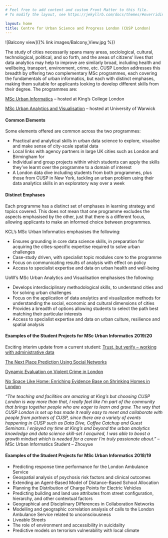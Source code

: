 ```yaml
---
# Feel free to add content and custom Front Matter to this file.
# To modify the layout, see https://jekyllrb.com/docs/themes/#overriding-theme-defaults

layout: home
title: Centre for Urban Science and Progress London (CUSP London)
---
```


![Balcony view]({% link images/Balcony_View.jpg %})

The study of cities necessarily spans many areas, sociological, cultural, technological, political, and so forth, and the areas of citizens’ lives that data analytics may help to improve are similarly broad, including health and wellbeing, transport, environment, crime, etc. CUSP London addresses this breadth by offering two complementary MSc programmes, each covering the fundamentals of urban informatics, but each with distinct emphases, making them suitable for applicants looking to develop different skills from their degree.
The programmes are:

[MSc Urban Informatics](https://www.kcl.ac.uk/study/postgraduate/taught-courses/urban-informatics-msc.aspx) – hosted at King’s College London

[MSc Urban Analytics and Visualisation](https://warwick.ac.uk/fac/cross_fac/cim/study/msc-urban-informatics-analytics/)  – hosted at University of Warwick

#### Common Elements

Some elements offered are common across the two programmes:

* Practical and analytical skills in urban data science to explore, visualise and make sense of city-scale spatial data
* Local links with agency partners in large UK cities such as London and Birmingham for
* Individual and group projects within which students can apply the skills they’ve learnt over the programme to a domain of interest
* A London data dive including students from both programmes, plus those from CUSP in New York, tackling an urban problem using their data analytics skills in an exploratory way over a week

#### Distinct Emphases

Each programme has a distinct set of emphases in learning strategy and topics covered. This does not mean that one programme excludes the aspects emphasised by the other, just that there is a different focus, allowing applicants to make an informed choice between programmes.

KCL’s MSc Urban Informatics emphasises the following:

* Ensures grounding in core data science skills, in preparation for acquiring the cities-specific expertise required to solve urban challenges
* Case-study driven, with specialist topic modules core to the programme
* Focus on communicating results of analysis with effect on policy
* Access to specialist expertise and data on urban health and well-being

UoW’s MSc Urban Analytics and Visualisation emphasises the following:

* Develops interdisciplinary methodological skills, to understand cities and for solving urban challenges
* Focus on the application of data analytics and visualization methods for understanding the social, economic and cultural dimensions of cities
* Provides a breadth of options allowing students to select the path best matching their particular interests
* Access to specialist expertise and data on urban culture, resilience and spatial analysis

#### Examples of the Student Projects for MSc Urban Informatics 2019/20 

Exciting interim update from a current student: [Trust, but verify – working with administrative data](https://kingsgeocomputation.org/2020/02/19/trust-but-verify-working-with-administrative-data/)

[The Next Place Prediction Using Social Networks](https://media.kcl.ac.uk/media/The+Next+Place+Prediction+Using+Social+Networks/1_3h5y59nn)

[Dynamic Evaluation on Violent Crime in London]()

[No Space Like Home: Enriching Evidence Base on Shrinking Homes in London](https://media.kcl.ac.uk/media/No+Space+Like+HomeA+Enriching+Evidence+Base+on+Shrinking+Homes+in+London/1_1ygnl78v)



*“The teaching and facilities are amazing at King’s but choosing CUSP London is way more than that,  I really feel like I’m part of the community that brings together people who are eager to learn and grow. The way that CUSP London is set up has made it really easy to meet and collaborate with people from partners of CUSP, since there are a variety of events happening in CUSP such as Data Dive, Coffee Catchup and Guest Seminars. I enjoyed my time at King’s and beyond the urban analytics knowledge and data science skill-set I acquired, I was able to boost a growth mindset which is needed for a career I’m truly passionate about.”* – MSc Urban Informatics Student – Zhouyue

#### Examples of the Student Projects for MSc Urban Informatics 2018/19

* Predicting response time performance for the London Ambulance Service
* Geospatial analysis of psychosis risk factors and clinical outcomes
* Extending an Agent-Based Model of Distance-Based School Allocation
* Planning the Distribution of Charge Points for Electric Vehicles
* Predicting building and land use attributes from street configuration, hierarchy, and other contextual factors
* Geographical and Disciplinary Differences in Collaboration Networks
* Modelling and geographic correlation analysis of calls to the London Ambulance Service related to unconsciousness
* Liveable Streets
* The role of environment and accessibility in suicidality
* Predictive models on terrorism vulnerability with local climate
 
